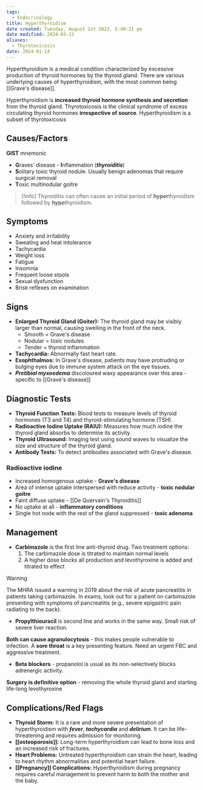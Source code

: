 ```yaml
---
tags:
  - Endocrinology
title: Hyperthyroidism
date created: Tuesday, August 1st 2023, 5:40:21 pm
date modified: 2024-03-11
aliases:
  - Thyrotoxicosis
date: 2024-01-14
---
```



Hyperthyroidism is a medical condition characterized by excessive production of thyroid hormones by the thyroid gland. There are various underlying causes of hyperthyroidism, with the most common being [[Grave's disease]].

Hyperthyroidism is **increased thyroid hormone synthesis and secretion** from the thyroid gland. Thyrotoxicosis is the clinical syndrome of excess circulating thyroid hormones **irrespective of source**. Hyperthyroidism is a subset of thyrotoxicosis 
## Causes/Factors

**GIST** mnemonic 

- **G**raves’ disease
- **I**nflammation (**_thyroiditis_**)
- **S**olitary toxic thyroid nodule. Usually benign adenomas that require surgical removal
- **T**oxic multinodular goitre

> [!info]
> Thyroiditis can often cause an initial period of **hyper**thyroidism followed by **hypo**thyroidism.
## Symptoms

- Anxiety and irritability
- Sweating and heat intolerance
- Tachycardia
- Weight loss
- Fatigue
- Insomnia
- Frequent loose stools
- Sexual dysfunction
- Brisk reflexes on examination
## Signs

- **Enlarged Thyroid Gland (Goiter):** The thyroid gland may be visibly larger than normal, causing swelling in the front of the neck.
	- Smooth = Grave's disease
	- Nodular = toxic nodules
	- Tender = thyroid inflammation
- **Tachycardia:** Abnormally fast heart rate.
- **Exophthalmos:** In Grave's disease, patients may have protruding or bulging eyes due to immune system attack on the eye tissues.
- **_Pretibial myxoedema_** discoloured waxy appearance over this area - specific to [[Grave's disease]]

## Diagnostic Tests

- **Thyroid Function Tests:** Blood tests to measure levels of thyroid hormones (T3 and T4) and thyroid-stimulating hormone (TSH).
- **Radioactive Iodine Uptake (RAIU):** Measures how much iodine the thyroid gland absorbs to determine its activity.
- **Thyroid Ultrasound:** Imaging test using sound waves to visualize the size and structure of the thyroid gland.
- **Antibody Tests:** To detect antibodies associated with Grave's disease.

### Radioactive iodine 

- Increased homogenous uptake - **Grave's disease**
- Area of intense uptake interspersed with reduce activity - **toxic nodular goitre** 
- Faint diffuse uptake - [[De Quervain's Thyroiditis]]
- No uptake at all - **inflammatory conditions**
- Single hot node with the rest of the gland suppressed - **toxic adenoma**


## Management

- **Carbimazole** is the first line anti-thyroid drug. Two treatment options:
	1. The carbimazole dose is titrated to maintain normal levels
	2. A higher dose blocks all production and levothyroxine is added and titrated to effect

>[!warning]
>
>The MHRA issued a warning in 2019 about the risk of acute pancreatitis in patients taking carbimazole. In exams, look out for a patient on carbimazole presenting with symptoms of pancreatitis (e.g., severe epigastric pain radiating to the back).

- **Propylthiouracil** is second line and works in the same way. Small risk of severe liver reaction. 

**Both can cause agranulocytosis** - this makes people vulnerable to infection. A **sore throat** is a key presenting feature. Need an urgent FBC and aggressive treatment. 

- **Beta blockers** - propanolol is usual as its non-selectively blocks adrenergic activity.

**Surgery is definitive option** - removing the whole thyroid gland and starting life-long levothyroxine 
## Complications/Red Flags

- **Thyroid Storm:** It is a rare and more severe presentation of hyperthyroidism with **_fever_**, **_tachycardia_** and **_delirium_**. It can be life-threatening and requires admission for monitoring.
- **[[osteoporosis]]:** Long-term hyperthyroidism can lead to bone loss and an increased risk of fractures.
- **Heart Problems:** Untreated hyperthyroidism can strain the heart, leading to heart rhythm abnormalities and potential heart failure.
- **[[Pregnancy]] Complications:** Hyperthyroidism during pregnancy requires careful management to prevent harm to both the mother and the baby.
